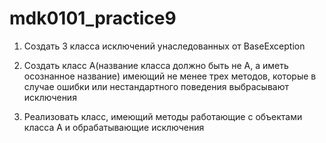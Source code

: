 # mdk0101_practice9
1.  Создать 3 класса исключений унаследованных от BaseException

2. Создать класс А(название класса должно быть не А, а иметь осознанное название) имеющий не менее трех методов, которые в случае ошибки или нестандартного поведения выбрасывают исключения

3. Реализовать класс, имеющий методы работающие с объектами класса А и обрабатывающие исключения
